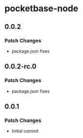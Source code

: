 # pocketbase-node

## 0.0.2

### Patch Changes

- package.json fixes

## 0.0.2-rc.0

### Patch Changes

- package.json fixes

## 0.0.1

### Patch Changes

- Initial commit
